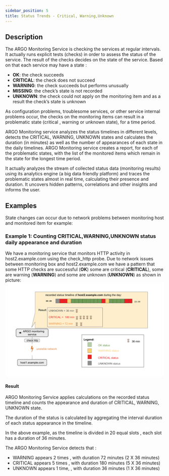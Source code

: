 ```yaml
---
sidebar_position: 5
title: Status Trends - Critical, Warning,Unknown 
---
```


## Description 
The ARGO Monitoring Service is checking the services at regular intervals. It actually runs  explicit tests (checks) in order to assess the status of the service. The result of the checks decides on the state of the service. Based on that each service may have a state :

 - **OK**: the check succeeds
 - **CRITICAL**: the check does not  succeed
 - **WARNING**: the check succeeds but  performs unusually
 - **MISSING**: the check’s state is not recorded
 - **UNKNOWN**: the check could not apply on the monitoring item and as a result the check’s state is unknown

As configuration problems, troublesome services, or other service internal problems occur, the checks on the monitoring items can result in a problematic state (critical , warning or unknown state), for a time period.

ARGO Monitoring service analyzes the status timelines in different levels,  detects the CRITICAL, WARNING, UNKNOWN states and  calculates the duration (in minutes) as well as the number of appearances of each state in the daily timelines. ARGO Monitoring service creates a report, for each of the problematic states, with the list of the monitored items which remain in the state for the longest time period.

It actually analyzes the stream of collected status data (monitoring results) using its analytics engine (a big data friendly platform) and traces the problematic states almost in real time, calculating their presence and duration. It uncovers hidden patterns, correlations and other insights and informs the user.


## Examples
State changes can occur due to network problems between monitoring host and monitored item for example:

### Example 1: Counting CRITICAL,WARNING,UNKNOWN status daily appearance and duration
We have a monitoring service that monitors HTTP activity in host2.example.com using the check_http probe. Due to network issues between monitoring box and host2.example.com we have a pattern that some HTTP checks are successful (**OK**) some are critical (**CRITICAL**), some are warning (**WARNING**) and some are unknown (**UNKNOWN**) as shown in picture:
![](/img/reports/status-trends-flapping-img3.png)


#### Result
ARGO Monitoring Service applies calculations on the recorded status timeline and counts the appearance  and duration of CRITICAL, WARNING, UNKNOWN state. 

The duration of the status is calculated by aggregating  the interval duration of each status appearance in the timeline.

In the above example, as the timeline is divided in 20 equal slots , each slot has a duration of  36 minutes.

The ARGO Monitoring Service detects that :

 - WARNING appears 2 times , with duration 72 minutes (2 X 36 minutes)
 - CRITICAL appears 5 times , with duration 180 minutes (5 X 36 minutes)
 - UNKNOWN appears 1 time, , with duration 36 minutes (1 X 36 minutes)

